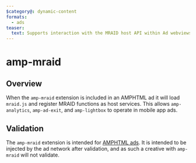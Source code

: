 ```yaml
---
$category@: dynamic-content
formats:
  - ads
teaser:
  text: Supports interaction with the MRAID host API within Ad webviews in mobile apps
---
```


# amp-mraid

## Overview

When the `amp-mraid` extension is included in an AMPHTML ad it will load
`mraid.js` and register MRAID functions as host services. This allows
`amp-analytics`, `amp-ad-exit`, and `amp-lightbox` to operate in mobile app ads.

## Validation

The `amp-mraid` extension is intended for [AMPHTML
ads](https://amp.dev/documentation/guides-and-tutorials/learn/intro-to-amphtml-ads). It is intended to be
injected by the ad network after validation, and as such a creative with
`amp-mraid` will not validate.
